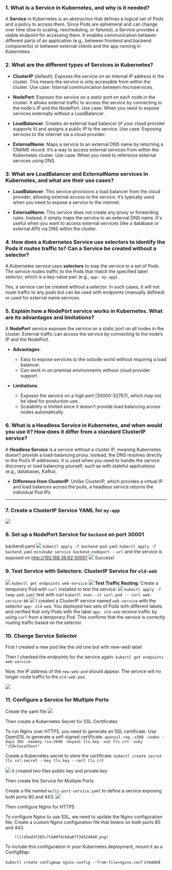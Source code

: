 ### 1. **What is a Service in Kubernetes, and why is it needed?**
A **Service** in Kubernetes is an abstraction that defines a logical set of Pods and a policy to access them. Since Pods are ephemeral and can change over time (due to scaling, rescheduling, or failures), a Service provides a stable endpoint for accessing them. It enables communication between different parts of an application (e.g., between frontend and backend components) or between external clients and the app running in Kubernetes.

### 2. **What are the different types of Services in Kubernetes?**

- **ClusterIP** (default): Exposes the service on an internal IP address in the cluster. This means the service is only accessible from within the cluster. Use case: Internal communication between microservices.
  
- **NodePort**: Exposes the service on a static port on each node in the cluster. It allows external traffic to access the service by connecting to the node's IP and the NodePort. Use case: When you need to expose services externally without a LoadBalancer.

- **LoadBalancer**: Creates an external load balancer (if your cloud provider supports it) and assigns a public IP to the service. Use case: Exposing services to the internet via a cloud provider.

- **ExternalName**: Maps a service to an external DNS name by returning a CNAME record. It’s a way to access external services from within the Kubernetes cluster. Use case: When you need to reference external services using DNS.

### 3. **What are LoadBalancer and ExternalName services in Kubernetes, and what are their use cases?**

- **LoadBalancer**: This service provisions a load balancer from the cloud provider, allowing external access to the service. It’s typically used when you need to expose a service to the internet.

- **ExternalName**: This service does not create any proxy or forwarding rules. Instead, it simply maps the service to an external DNS name. It's useful when you want to access external services (like a database or external API) via DNS within the cluster.

### 4. **How does a Kubernetes Service use selectors to identify the Pods it routes traffic to? Can a Service be created without a selector?**

A Kubernetes service uses **selectors** to map the service to a set of Pods. The service routes traffic to the Pods that match the specified label selector, which is a key-value pair (e.g., `app: my-app`).

Yes, a service can be created without a selector. In such cases, it will not route traffic to any pods but can be used with endpoints (manually defined) or used for external name services.

### 5. **Explain how a NodePort service works in Kubernetes. What are its advantages and limitations?**

A **NodePort** service exposes the service on a static port on all nodes in the cluster. External traffic can access the service by connecting to the node’s IP and the NodePort.

- **Advantages**: 
  - Easy to expose services to the outside world without requiring a load balancer.
  - Can work in on-premise environments without cloud provider support.

- **Limitations**: 
  - Exposes the service on a high port (30000-32767), which may not be ideal for production use.
  - Scalability is limited since it doesn't provide load balancing across nodes automatically.

### 6. **What is a Headless Service in Kubernetes, and when would you use it? How does it differ from a standard ClusterIP service?**

A **Headless Service** is a service without a cluster IP, meaning Kubernetes doesn’t provide a load-balancing proxy. Instead, the DNS resolves directly to the Pod’s IP addresses. It is used when you need to handle the service discovery or load balancing yourself, such as with stateful applications (e.g., databases, Kafka).

- **Difference from ClusterIP**: Unlike ClusterIP, which provides a virtual IP and load balances across the pods, a headless service returns the individual Pod IPs.

---
### 7. **Create a ClusterIP Service YAML for `my-app`**

![](c46ac82322ba529d30967067d3f76896.png)
### 8. **Set up a NodePort Service for `backend` on port 30001**
backend.yaml
![](f701aea83f51c57c21d912ed135c83cb.png)
`kubectl apply -f backend-pod.yaml`
`kubectl apply -f backend.yaml`
		`minikube service backend-nodeport --url`
and the service is exposed on 
http://192.168.39.62:30001
![](7b0f5553790a8dba229533f6d93ad6e3.png)
Success!
### 9. **Test Service with Selectors: ClusterIP Service for `old-web`**

![](4b9295a83a4dd7d97306d11edbb1c9ee.png)
`kubectl get endpoints web-service`
![](90a2c3f2328eb0ee59ad766ea867c5ad.png)
**Test Traffic Routing**:
Create a temporary Pod with `curl` installed to test the service:
![](262d748ad24006193a07c5f05985361b.png)
`kubectl apply -f temp-pod.yaml`
test with curl
`kubectl exec -it curl-pod -- curl web-service:80`
![](848679dcd38aa54a018b12ebbaa11943.png)
I created a ClusterIP service named `web-service` with the selector `app: old-web`. You deployed two sets of Pods with different labels and verified that only Pods with the label `app: old-web` receive traffic by using `curl` from a temporary Pod. This confirms that the service is correctly routing traffic based on the selector.
### 10. **Change Service Selector**

First I created a new pod like the old one but with new-web label

Then I checked the endpoints for the service again:
`kubectl get endpoints web-service`

Now, the IP address of the `new-web-pod` should appear. The service will no longer route traffic to the `old-web-pod`.

![](f12d02b3bff7d77de74daf821fddb0ed.png)

### 11. **Configure a Service for Multiple Ports**

Create the yaml file
![](d3a126ad3c0b5423b0dbd2b94e84a7d2.png)

Then create a Kubernetes Secret for SSL Certificates

To run Nginx over HTTPS, you need to generate an SSL certificate. Use OpenSSL to generate a self-signed certificate.
`openssl req -x509 -nodes -days 365 -newkey rsa:2048 -keyout tls.key -out tls.crt -subj "/CN=localhost"`

Create a Kubernetes secret to store the certificate:
`kubectl create secret tls ssl-secret --key tls.key --cert tls.crt`

![](7d06dfea9320b12534a7c31de51d733a.png)
it created two files public key and private key
 
Then create the Service for Multiple Ports

Create a file named `multi-port-service.yaml` to define a service exposing both ports 80 and 443:
![](5c515010ddae057d1b83735e39647ec6.png)

Then configure Nginx for HTTPS

To configure Nginx to use SSL, we need to update the Nginx configuration file. Create a custom Nginx configuration file that listens on both ports 80 and 443.

		![](d5ed3f285c7cb00fdc6da67f34524640.png)

To include this configuration in your Kubernetes deployment, mount it as a ConfigMap.

`kubectl create configmap nginx-config --from-file=nginx.conf`
created